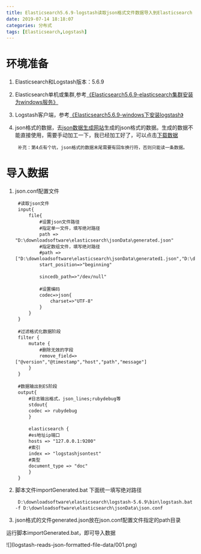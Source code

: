 ```yaml
---
title: Elasticsearch5.6.9-logstash读取json格式文件数据导入到Elasticsearch
date: 2019-07-14 18:18:07
categories: 分布式
tags: [Elasticsearch,Logstash]
---
```


# 环境准备
1. Elasticsearch和Logstash版本：5.6.9
2. Elasticsearch单机或集群,参考[《Elasticsearch5.6.9-elasticsearch集群安装为windows服务》](https://javahikers.gitee.io/2019/07/14/elasticsearch-cluster-installed-for-windows-services/)
3. Logstash客户端，参考[《Elasticsearch5.6.9-windows下安装logstash》](https://javahikers.gitee.io/2019/07/14/install-logstash-on-windows/)
4. json格式的数据，去[json数据生成网站](https://www.json-generator.com)生成的json格式的数据。生成的数据不能直接使用，需要手动加工一下，我已经加工好了，可以点击[下载数据](/download/generated.rar)

        补充：第4点有个坑，json格式的数据末尾需要有回车换行符，否则只能读一条数据。

# 导入数据
1. json.conf配置文件


        #读取json文件
        input{
            file{
                #设置json文件路径
                #指定单一文件，填写绝对路径
                path => "D:\downloadsoftware\elasticsearch\jsonData\generated.json"
                #指定数组文件，填写绝对路径
                #path => ["D:\downloadsoftware\elasticsearch\jsonData\generated1.json","D:\downloadsoftware\elasticsearch\jsonData\generated2.json","D:\downloadsoftware\elasticsearch\jsonData\generated3.json"]
                start_position=>"beginning"
                
                sincedb_path=>"/dev/null"
                
                #设置编码
                codec=>json{
                    charset=>"UTF-8"
                }
            }
        }

        #过滤格式化数据阶段
        filter {
            mutate {
                #删除无效的字段
                remove_field=>["@version","@timestamp","host","path","message"]
            }
        }

        #数据输出到ES阶段
        output{
            #日志输出格式，json_lines;rubydebug等
            stdout{
            codec => rubydebug
            }
            
            elasticsearch {
            #es地址ip端口
            hosts => "127.0.0.1:9200"
            #索引
            index => "logstashjsontest"
            #类型
            document_type => "doc"
            }
        }

2. 脚本文件importGenerated.bat
下面统一填写绝对路径

        D:\downloadsoftware\elasticsearch\logstash-5.6.9\bin\logstash.bat -f D:\downloadsoftware\elasticsearch\jsonData\json.conf

3. json格式的文件generated.json放在json.conf配置文件指定的path目录

运行脚本importGenerated.bat，即可导入数据
<div>
![](logstash-reads-json-formatted-file-data/001.png)
</div>
